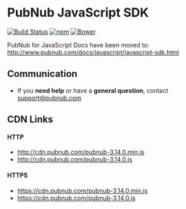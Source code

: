 # PubNub JavaScript SDK

[![Build Status](https://travis-ci.org/pubnub/javascript.svg?branch=master)](https://travis-ci.org/pubnub/javascript)
[![npm](https://img.shields.io/npm/v/pubnub.svg)]()
[![Bower](https://img.shields.io/bower/v/pubnub.svg)]()

PubNub for JavaScript Docs have been moved to: http://www.pubnub.com/docs/javascript/javascript-sdk.html

## Communication

- If you **need help** or have a **general question**, contact <support@pubnub.com>

## CDN Links

#### HTTP
* http://cdn.pubnub.com/pubnub-3.14.0.min.js
* http://cdn.pubnub.com/pubnub-3.14.0.js

#### HTTPS
* https://cdn.pubnub.com/pubnub-3.14.0.min.js
* https://cdn.pubnub.com/pubnub-3.14.0.js
